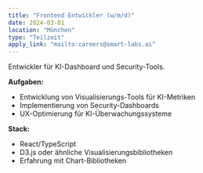```yaml
---
title: "Frontend Entwickler (w/m/d)"
date: 2024-03-01
location: "München"
type: "Teilzeit"
apply_link: "mailto:careers@smart-labs.ai"
---
```


Entwickler für KI-Dashboard und Security-Tools.

**Aufgaben:**
- Entwicklung von Visualisierungs-Tools für KI-Metriken
- Implementierung von Security-Dashboards
- UX-Optimierung für KI-Überwachungssysteme

**Stack:**
- React/TypeScript
- D3.js oder ähnliche Visualisierungsbibliotheken
- Erfahrung mit Chart-Bibliotheken
